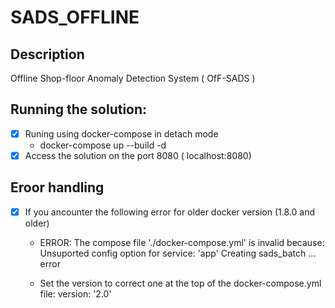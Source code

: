# SADS_OFFLINE
## Description
Offline Shop-floor Anomaly Detection System ( OfF-SADS ) 

## Running the solution:
- [x] Runing using docker-compose in detach mode
    - docker-compose up --build -d 
- [x] Access the solution on the port 8080 ( localhost:8080)
## Eroor handling 
- [x] If you ancounter the following error for older docker version (1.8.0 and older)
    -   ERROR: The compose file './docker-compose.yml' is invalid because: Unsuported config option for service: 'app'
        Creating sads_batch ... error

    -   Set the version to correct one at the top of the docker-compose.yml file: version: '2.0'